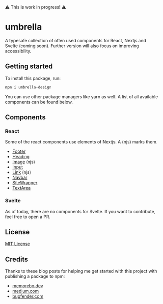 ⚠️ This is work in progress! ⚠️ 

# umbrella

A typesafe collection of often used components for React, Nextjs and Svelte (coming soon). Further version will also focus on improving accessibility.

## Getting started

To install this package, run:

```bash
npm i umbrella-design
```
You can use other package managers like yarn as well. A list of all available components can be found below.


## Components

### React
Some of the react components use elements of Nextjs. A (njs) marks them.

- [Footer](./src/Footer)
- [Heading](./src/Heading)
- [Image](./src/Image) (njs)
- [Input](./src/Input)
- [Link](./src/Link) (njs)
- [Navbar](./src/Navbar)
- [SiteWrapper](.//src/SiteWrapper/)
- [TextArea](./src/TextArea/)

### Svelte
As of today, there are no components for Svelte. If you want to contribute, feel free to open a PR.

## License

[MIT License](LICENSE)

## Credits
Thanks to these blog posts for helping me get started with this project with publishing a package to npm:
- [memorebo.dev](https://www.memorebo.dev/blog/creating-a-react-component-library-as-an-npm-package/)
- [medium.com](https://medium.com/@AidThompsin/how-to-npm-link-to-a-local-version-of-your-dependency-84e82126667a)
- [bugfender.com](https://bugfender.com/blog/how-to-create-an-npm-package/)
